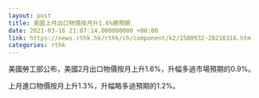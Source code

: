```yaml
---
layout: post
title: 美國上月出口物價按月升1.6%勝預期
date: 2021-03-16 21:07:14.000000000 +08:00
link: https://news.rthk.hk/rthk/ch/component/k2/1580932-20210316.htm
categories: rthk
---
```


美國勞工部公布，美國2月出口物價按月上升1.6%，升幅多過市場預期的0.9%。

上月進口物價按月上升1.3%，升幅略多過預期的1.2%。
